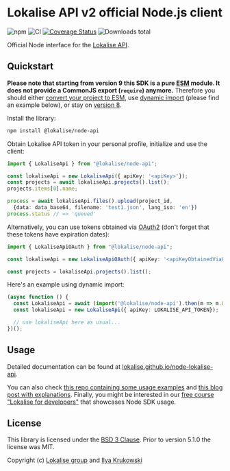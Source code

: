 # Lokalise API v2 official Node.js client

![npm](https://img.shields.io/npm/v/@lokalise/node-api)
![CI](https://github.com/lokalise/node-lokalise-api/actions/workflows/ci.yml/badge.svg)
[![Coverage Status](https://coveralls.io/repos/github/lokalise/node-lokalise-api/badge.svg?branch=master)](https://coveralls.io/github/lokalise/node-lokalise-api?branch=master)
![Downloads total](https://img.shields.io/npm/dt/@lokalise/node-api)

Official Node interface for the [Lokalise API](https://app.lokalise.com/api2docs/curl/#resource-getting-started).

## Quickstart

**Please note that starting from version 9 this SDK is a pure [ESM](https://developer.mozilla.org/en-US/docs/Web/JavaScript/Guide/Modules) module. It does not provide a CommonJS export (`require`) anymore.** Therefore you should either [convert your project to ESM](https://gist.github.com/sindresorhus/a39789f98801d908bbc7ff3ecc99d99c), use [dynamic import](https://v8.dev/features/dynamic-import) (please find an example below), or stay on [version 8](https://github.com/lokalise/node-lokalise-api/tree/v8).

Install the library:

```bash
npm install @lokalise/node-api
```

Obtain Lokalise API token in your personal profile, initialize and use the client:

```ts
import { LokaliseApi } from "@lokalise/node-api";

const lokaliseApi = new LokaliseApi({ apiKey: '<apiKey>'});
const projects = await lokaliseApi.projects().list();
projects.items[0].name;

process = await lokaliseApi.files().upload(project_id,
  {data: data_base64, filename: 'test1.json', lang_iso: 'en'})
process.status // => 'queued'
```

Alternatively, you can use tokens obtained via [OAuth2](https://lokalise.github.io/node-lokalise-api/additional_info/oauth2_flow) (don't forget that these tokens have expiration dates):

```ts
import { LokaliseApiOAuth } from "@lokalise/node-api";

const lokaliseApi = new LokaliseApiOAuth({ apiKey: '<apiKeyObtainedViaOauth2>' });

const projects = lokaliseApi.projects().list();
```

Here's an example using dynamic import:

```ts
(async function () {
  const LokaliseApi = await (import('@lokalise/node-api').then(m => m.LokaliseApi));
  const lokaliseApi = new LokaliseApi({ apiKey: LOKALISE_API_TOKEN});

  // use lokaliseApi here as usual...
})();
```

## Usage

Detailed documentation can be found at [lokalise.github.io/node-lokalise-api](https://lokalise.github.io/node-lokalise-api/).

You can also check [this repo containing some usage examples](https://github.com/bodrovis-learning/Lokalise-APIv2-Samples) and [this blog post with explanations](https://lokalise.com/blog/lokalise-apiv2-in-practice). Finally, you might be interested in our [free course "Lokalise for developers"](https://academy.lokalise.com/course/lokalise-for-developers) that showcases Node SDK usage.

## License

This library is licensed under the [BSD 3 Clause](https://github.com/lokalise/node-lokalise-api/blob/master/LICENSE). Prior to version 5.1.0 the license was MIT.

Copyright (c) [Lokalise group](http://lokalise.com) and [Ilya Krukowski](http://bodrovis.tech)
